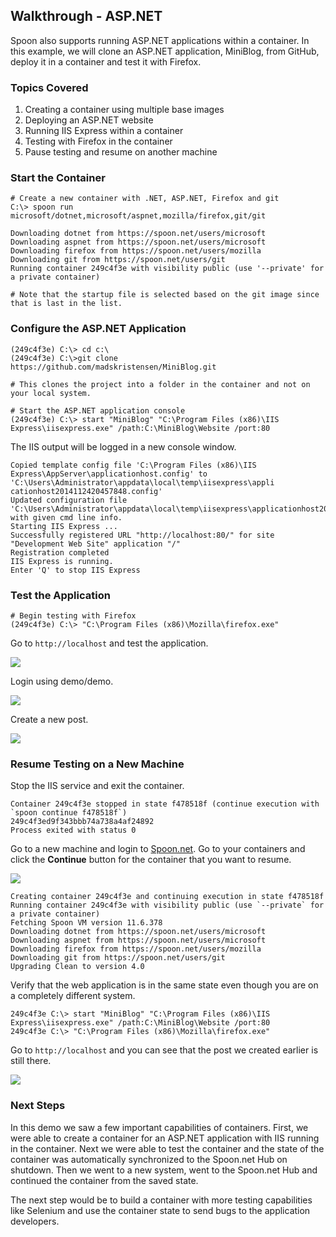 ## Walkthrough - ASP.NET
Spoon also supports running ASP.NET applications within a container. In this example, we will clone an ASP.NET application, MiniBlog, from GitHub, deploy it in a container and test it with Firefox.

### Topics Covered
1. Creating a container using multiple base images
2. Deploying an ASP.NET website
3. Running IIS Express within a container
4. Testing with Firefox in the container
5. Pause testing and resume on another machine

### Start the Container

```
# Create a new container with .NET, ASP.NET, Firefox and git
C:\> spoon run microsoft/dotnet,microsoft/aspnet,mozilla/firefox,git/git

Downloading dotnet from https://spoon.net/users/microsoft
Downloading aspnet from https://spoon.net/users/microsoft
Downloading firefox from https://spoon.net/users/mozilla
Downloading git from https://spoon.net/users/git
Running container 249c4f3e with visibility public (use '--private' for a private container)

# Note that the startup file is selected based on the git image since that is last in the list.
```

### Configure the ASP.NET Application

```
(249c4f3e) C:\> cd c:\
(249c4f3e) C:\>git clone https://github.com/madskristensen/MiniBlog.git

# This clones the project into a folder in the container and not on your local system.

# Start the ASP.NET application console
(249c4f3e) C:\> start "MiniBlog" "C:\Program Files (x86)\IIS Express\iisexpress.exe" /path:C:\MiniBlog\Website /port:80
```

The IIS output will be logged in a new console window.

```
Copied template config file 'C:\Program Files (x86)\IIS Express\AppServer\applicationhost.config' to 'C:\Users\Administrator\appdata\local\temp\iisexpress\appli
cationhost2014112420457848.config'
Updated configuration file 'C:\Users\Administrator\appdata\local\temp\iisexpress\applicationhost2014112420457848.config' with given cmd line info.
Starting IIS Express ...
Successfully registered URL "http://localhost:80/" for site "Development Web Site" application "/"
Registration completed
IIS Express is running.
Enter 'Q' to stop IIS Express
```

### Test the Application

```
# Begin testing with Firefox
(249c4f3e) C:\> "C:\Program Files (x86)\Mozilla\firefox.exe"
```

Go to `http://localhost` and test the application.

![](/components/docs/getting_started/walkthrough_-_asp.net/miniblog.png)

Login using demo/demo.

![](/components/docs/getting_started/walkthrough_-_asp.net/miniblog-signin.png)

Create a new post.

![](/components/docs/getting_started/walkthrough_-_asp.net/savedpost.png)

### Resume Testing on a New Machine 
Stop the IIS service and exit the container.

```
Container 249c4f3e stopped in state f478518f (continue execution with `spoon continue f478518f`)
249c4f3ed9f343bbb74a738a4af24892
Process exited with status 0
```

Go to a new machine and login to [Spoon.net](http://spoon.net).  Go to your containers and click the **Continue** button for the container that you want to resume.

![](/components/docs/getting_started/walkthrough_-_asp.net/continue-from-spoonnet.png)

```
Creating container 249c4f3e and continuing execution in state f478518f
Running container 249c4f3e with visibility public (use `--private` for a private container)
Fetching Spoon VM version 11.6.378
Downloading dotnet from https://spoon.net/users/microsoft
Downloading aspnet from https://spoon.net/users/microsoft
Downloading firefox from https://spoon.net/users/mozilla
Downloading git from https://spoon.net/users/git
Upgrading Clean to version 4.0
```

Verify that the web application is in the same state even though you are on a completely different system.

```
249c4f3e C:\> start "MiniBlog" "C:\Program Files (x86)\IIS Express\iisexpress.exe" /path:C:\MiniBlog\Website /port:80
249c4f3e C:\> "C:\Program Files (x86)\Mozilla\firefox.exe"
```

Go to `http://localhost` and you can see that the post we created earlier is still there.

![](/components/docs/getting_started/walkthrough_-_asp.net/same-post-new-system.png)


### Next Steps 
In this demo we saw a few important capabilities of containers. First, we were able to create a container for an ASP.NET application with IIS running in the container. Next we were able to test the container and the state of the container was automatically synchronized to the Spoon.net Hub on shutdown. Then we went to a new system, went to the Spoon.net Hub and continued the container from the saved state.

The next step would be to build a container with more testing capabilities like Selenium and use the container state to send bugs to the application developers.